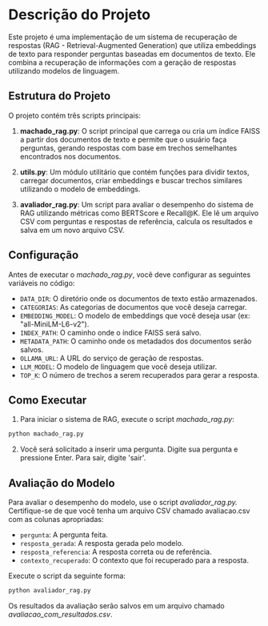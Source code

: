 # Descrição do Projeto

Este projeto é uma implementação de um sistema de recuperação de respostas (RAG - Retrieval-Augmented Generation) que utiliza embeddings de texto para responder perguntas baseadas em documentos de texto. Ele combina a recuperação de informações com a geração de respostas utilizando modelos de linguagem. 

## Estrutura do Projeto

O projeto contém três scripts principais:

1. **machado_rag.py**: O script principal que carrega ou cria um índice FAISS a partir dos documentos de texto e permite que o usuário faça perguntas, gerando respostas com base em trechos semelhantes encontrados nos documentos.

2. **utils.py**: Um módulo utilitário que contém funções para dividir textos, carregar documentos, criar embeddings e buscar trechos similares utilizando o modelo de embeddings.

3. **avaliador_rag.py**: Um script para avaliar o desempenho do sistema de RAG utilizando métricas como BERTScore e Recall@K. Ele lê um arquivo CSV com perguntas e respostas de referência, calcula os resultados e salva em um novo arquivo CSV.

<!-- ## Pré-requisitos -->

<!-- Antes de executar os scripts, certifique-se de ter as seguintes bibliotecas instaladas:

- `faiss`
- `numpy`
- `pandas`
- `requests`
- `sentence-transformers`
- `bert-score`
- `tqdm`

Você pode instalar as dependências necessárias com o seguinte comando:

```bash
pip install faiss-cpu numpy pandas requests sentence-transformers bert-score tqdm
``` -->

## Configuração

Antes de executar o *machado_rag.py*, você deve configurar as seguintes variáveis no código:

- `DATA_DIR`: O diretório onde os documentos de texto estão armazenados.
- `CATEGORIAS`: As categorias de documentos que você deseja carregar.
- `EMBEDDING_MODEL`: O modelo de embeddings que você deseja usar (ex: "all-MiniLM-L6-v2").
- `INDEX_PATH`: O caminho onde o índice FAISS será salvo.
- `METADATA_PATH`: O caminho onde os metadados dos documentos serão salvos.
- `OLLAMA_URL`: A URL do serviço de geração de respostas.
- `LLM_MODEL`: O modelo de linguagem que você deseja utilizar.
- `TOP_K`: O número de trechos a serem recuperados para gerar a resposta.

## Como Executar

1. Para iniciar o sistema de RAG, execute o script *machado_rag.py*:

```bash
python machado_rag.py
```

2. Você será solicitado a inserir uma pergunta. Digite sua pergunta e pressione Enter. Para sair, digite 'sair'.

## Avaliação do Modelo

Para avaliar o desempenho do modelo, use o script *avaliador_rag.py.* Certifique-se de que você tenha um arquivo CSV chamado avaliacao.csv com as colunas apropriadas:

- `pergunta`: A pergunta feita.
- `resposta_gerada`: A resposta gerada pelo modelo.
- `resposta_referencia`: A resposta correta ou de referência.
- `contexto_recuperado`: O contexto que foi recuperado para a resposta.

Execute o script da seguinte forma:

```bash
python avaliador_rag.py
```

Os resultados da avaliação serão salvos em um arquivo chamado *avaliacao_com_resultados.csv*.